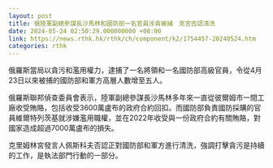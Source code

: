 ```yaml
---
layout: post
title: 俄陸軍副總參謀長沙馬林和國防部一名官員涉貪被捕　克宮否認清洗
date: 2024-05-24 02:50:29.000000000 +08:00
link: https://news.rthk.hk/rthk/ch/component/k2/1754457-20240524.htm
categories: rthk
---
```


俄羅斯當局以貪污和濫用權力，逮捕了一名將領和一名國防部高級官員，令從4月23日以來被捕的國防部和軍方高層人數增至五人。

俄羅斯聯邦偵查委員會表示，陸軍副總參謀長沙馬林多年來一直從彼爾姆市一間工廠收受賄賂，包括收受3600萬盧布的政府合約回扣。而國防部負責國防採購的官員維爾特列茨基就涉嫌濫用職權，並在2022年收受與一份政府合約有關賄賂，對國家造成超過7000萬盧布的損失。

克里姆林宮發言人佩斯科夫否認正對國防部和軍方進行清洗，強調打擊貪污是持續的工作，是執法部門行動的一部分。
